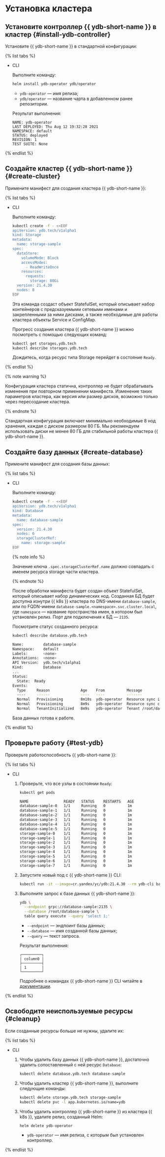 # Установка кластера

## Установите контроллер {{ ydb-short-name }} в кластер {#install-ydb-controller}

Установите {{ ydb-short-name }} в стандартной конфигурации:

{% list tabs %}

- CLI

  Выполните команду:

  ```bash
  helm install ydb-operator ydb/operator
  ```

  * `ydb-operator` — имя релиза;
  * `ydb/operator` — название чарта в добавленном ранее репозитории.

  Результат выполнения:

  ```text
  NAME: ydb-operator
  LAST DEPLOYED: Thu Aug 12 19:32:28 2021
  NAMESPACE: default
  STATUS: deployed
  REVISION: 1
  TEST SUITE: None
  ```

{% endlist %}

## Создайте кластер {{ ydb-short-name }} {#create-cluster}

Примените манифест для создания кластера {{ ydb-short-name }}:

{% list tabs %}

- CLI

  Выполните команду:

  ```bash
  kubectl create -f - <<EOF
  apiVersion: ydb.tech/v1alpha1
  kind: Storage
  metadata:
    name: storage-sample
  spec:
    dataStore:
      volumeMode: Block
      accessModes:
        - ReadWriteOnce
      resources:
        requests:
          storage: 80Gi
    version: 21.4.30
    nodes: 8
  EOF
  ```

  Эта команда создаст объект StatefulSet, который описывает набор контейнеров с предсказуемыми сетевыми именами и закрепленными за ними дисками, а также необходимые для работы кластера объекты Service и ConfigMap.

  Прогресс создания кластера {{ ydb-short-name }} можно посмотреть с помощью следующих команд:

  ```bash
  kubectl get storages.ydb.tech
  kubectl describe storages.ydb.tech
  ```

  Дождитесь, когда ресурс типа Storage перейдет в состояние `Ready`.

{% endlist %}

{% note warning %}

Конфигурация кластера статична, контроллер не будет обрабатывать изменения при повторном применении манифеста. Изменение таких параметров кластера, как версия или размер дисков, возможно только через пересоздание кластера.

{% endnote %}

Стандартная конфигурация включает минимально необходимые 8 нод хранения, каждая с диском размером 80 ГБ. Мы рекомендуем использовать диски не менее 80 ГБ для стабильной работы кластера {{ ydb-short-name }}.

## Создайте базу данных {#create-database}

Примените манифест для создания базы данных:

{% list tabs %}

- CLI

  Выполните команду:

  ```bash
  kubectl create -f - <<EOF
  apiVersion: ydb.tech/v1alpha1
  kind: Database
  metadata:
    name: database-sample
  spec:
    version: 21.4.30
    nodes: 6
    storageClusterRef:
      name: storage-sample
  EOF
  ```

  {% note info %}

  Значение ключа `.spec.storageClusterRef.name` должно совпадать с именем ресурса storage части кластера.

  {% endnote %}

  После обработки манифеста будет создан объект StatefulSet, который описывает набор динамических нод. Созданная БД будет доступна изнутри {{ k8s }} кластера по DNS-имени `database-sample`, или по FQDN-имени `database-sample.<namespace>.svc.cluster.local`, где `namespace` — название пространства имен, в котором был установлен релиз. Порт для подключения к БД — `2135`.

  Посмотрите статус созданного ресурса:

  ```bash
  kubectl describe database.ydb.tech

  Name:         database-sample
  Namespace:    default
  Labels:       <none>
  Annotations:  <none>
  API Version:  ydb.tech/v1alpha1
  Kind:         Database
  ...
  Status:
    State:  Ready
  Events:
    Type     Reason              Age    From          Message
    ----     ------              ----   ----          -------
    Normal   Provisioning        8m10s  ydb-operator  Resource sync is in progress
    Normal   Provisioning        8m9s   ydb-operator  Resource sync complete
    Normal   TenantInitialized   8m9s   ydb-operator  Tenant /root/database-sample created
  ```

  База данных готова к работе.

{% endlist %}

## Проверьте работу {#test-ydb}

Проверьте работоспособность {{ ydb-short-name }}:

{% list tabs %}

- CLI

  1. Проверьте, что все узлы в состоянии `Ready`:

      ```bash
      kubectl get pods
      
      NAME                READY   STATUS    RESTARTS   AGE
      database-sample-0   1/1     Running   0          1m
      database-sample-1   1/1     Running   0          1m
      database-sample-2   1/1     Running   0          1m
      database-sample-3   1/1     Running   0          1m
      database-sample-4   1/1     Running   0          1m
      database-sample-5   1/1     Running   0          1m
      storage-sample-0    1/1     Running   0          1m
      storage-sample-1    1/1     Running   0          1m
      storage-sample-2    1/1     Running   0          1m
      storage-sample-3    1/1     Running   0          1m
      storage-sample-4    1/1     Running   0          1m
      storage-sample-5    1/1     Running   0          1m
      storage-sample-6    1/1     Running   0          1m
      storage-sample-7    1/1     Running   0          1m
      ```

  1. Запустите новый под с {{ ydb-short-name }} CLI:

      ```bash
      kubectl run -it --image=cr.yandex/yc/ydb:21.4.30 --rm ydb-cli bash 
      ```

  1. Выполните запрос к базе данных {{ ydb-short-name }}:

      ```bash
      ydb \
        --endpoint grpc://database-sample:2135 \
        --database /root/database-sample \
        table query execute --query 'select 1;'
      ```

      * `--endpoint` — эндпоинт базы данных;
      * `--database` — имя созданной базы данных;
      * `--query` — текст запроса.

      Результат выполнения:

      ```text
      ┌─────────┐
      | column0 |
      ├─────────┤
      | 1       |
      └─────────┘
      ```

      Подробнее о командах {{ ydb-short-name }} CLI читайте в [документации](https://cloud.yandex.ru/docs/ydb/oss/public/reference/ydb-cli/commands/).

{% endlist %}

## Освободите неиспользуемые ресурсы {#cleanup}

Если созданные ресурсы больше не нужны, удалите их:

{% list tabs %}

- CLI

  1. Чтобы удалить базу данных {{ ydb-short-name }}, достаточно удалить сопоставленный с ней ресурс `Database`:

      ```bash
      kubectl delete database.ydb.tech database-sample
      ```

  1. Чтобы удалить кластер {{ ydb-short-name }}, выполните следующие команды:

      ```bash
      kubectl delete storage.ydb.tech storage-sample
      kubectl delete pvc -l app.kubernetes.io/name=ydb
      ```

  1. Чтобы удалить контроллер {{ ydb-short-name }} из кластера {{ k8s }}, удалите релиз, созданный Helm:

      ```bash
      helm delete ydb-operator
      ```

      * `ydb-operator` — имя релиза, с которым был установлен контроллер.

{% endlist %}
